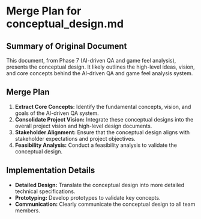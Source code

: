 # Merge Plan for conceptual_design.md

## Summary of Original Document
This document, from Phase 7 (AI-driven QA and game feel analysis), presents the conceptual design. It likely outlines the high-level ideas, vision, and core concepts behind the AI-driven QA and game feel analysis system.

## Merge Plan
1.  **Extract Core Concepts:** Identify the fundamental concepts, vision, and goals of the AI-driven QA system.
2.  **Consolidate Project Vision:** Integrate these conceptual designs into the overall project vision and high-level design documents.
3.  **Stakeholder Alignment:** Ensure that the conceptual design aligns with stakeholder expectations and project objectives.
4.  **Feasibility Analysis:** Conduct a feasibility analysis to validate the conceptual design.

## Implementation Details
-   **Detailed Design:** Translate the conceptual design into more detailed technical specifications.
-   **Prototyping:** Develop prototypes to validate key concepts.
-   **Communication:** Clearly communicate the conceptual design to all team members.
